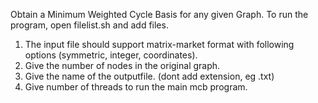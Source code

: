 Obtain a Minimum Weighted Cycle Basis for any given Graph.
To run the program, open filelist.sh and add files.

1. The input file should support matrix-market format with following options
(symmetric, integer, coordinates).
2. Give the number of nodes in the original graph.
3. Give the name of the outputfile. (dont add extension, eg .txt) 
4. Give number of threads to run the main mcb program.
